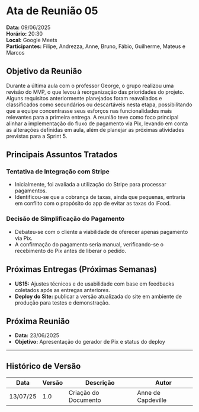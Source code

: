 # Ata de Reunião 05

**Data:** 09/06/2025  
**Horário:** 20:30  
**Local:** Google Meets  
**Participantes:** Filipe, Andrezza, Anne, Bruno, Fábio, Guilherme, Mateus e Marcos

## Objetivo da Reunião

Durante a última aula com o professor George, o grupo realizou uma revisão do MVP, o que levou à reorganização das prioridades do projeto. Alguns requisitos anteriormente planejados foram reavaliados e classificados como secundários ou descartáveis nesta etapa, possibilitando que a equipe concentrasse seus esforços nas funcionalidades mais relevantes para a primeira entrega. A reunião teve como foco principal alinhar a implementação do fluxo de pagamento via Pix, levando em conta as alterações definidas em aula, além de planejar as próximas atividades previstas para a Sprint 5.

## Principais Assuntos Tratados

### Tentativa de Integração com Stripe

- Inicialmente, foi avaliada a utilização do Stripe para processar pagamentos.
- Identificou-se que a cobrança de taxas, ainda que pequenas, entraria em conflito com o propósito do app de evitar as taxas do iFood.

### Decisão de Simplificação do Pagamento

- Debateu‑se com o cliente a viabilidade de oferecer apenas pagamento via Pix.
- A confirmação do pagamento seria manual, verificando-se o recebimento do Pix antes de liberar o pedido.

## Próximas Entregas (Próximas Semanas)

- **US15:** Ajustes técnicos e de usabilidade com base em feedbacks coletados após as entregas anteriores.
- **Deploy do Site:** publicar a versão atualizada do site em ambiente de produção para testes e demonstração.

## Próxima Reunião

- **Data:** 23/06/2025
- **Objetivo:** Apresentação do gerador de Pix e status do deploy

---

## Histórico de Versão

| Data     | Versão | Descrição            | Autor              |
| -------- | ------ | -------------------- | ------------------ |
| 13/07/25 | 1.0    | Criação do Documento | Anne de Capdeville |
